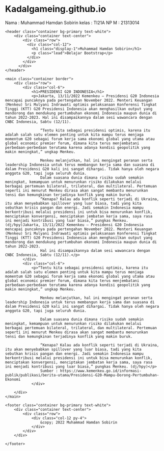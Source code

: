 # Kadalgameing.github.io
Nama : Muhammad Hamdan Sobirin kelas : TI21A NP M : 21313014 
<!DOCTYPE html>
<html lang="en">

<head>
    <meta charset="UTF-8">
    <meta http-equiv="X-UA-Compatible" content="IE=edge">
    <meta name="viewport" content="width=device-width, initial-scale=1.0">
    <title>Kolom</title>
    <link href="https://cdn.jsdelivr.net/npm/bootstrap@5.2.2/dist/css/bootstrap.min.css" rel="stylesheet" integrity="sha384-Zenh87qX5JnK2Jl0vWa8Ck2rdkQ2Bzep5IDxbcnCeuOxjzrPF/et3URy9Bv1WTRi" crossorigin="anonymous">
  <script src="https://cdn.jsdelivr.net/npm/bootstrap@5.1.3/dist/js/bootstrap.bundle.min.js" integrity="sha384-ka7Sk0Gln4gmtz2MlQnikT1wXgYsOg+OMhuP+IlRH9sENBO0LRn5q+8nbTov4+1p" crossorigin="anonymous"></script>

</head>

<body>

    <header class="container bg-primary text-white">
        <div class="container text-center">
            <div class="row">
              <div class="col-12">
                <h1 class="display-1">Muhammad Hamdan Sobirin</h1>
                <p class="lead">Belajar Bootstrap</p>
              </div>
            </div>
          </div>
    </header>

    <main class="container border">
        <div class="row">
            <div class="col-6">
                <h1>PRESIDENSI G20 INDONESIA</h1>
                <p>Jakarta, 13/11/2022 Kemenkeu – Presidensi G20 Indonesia mencapai puncaknya pada pertengahan November 2022. Menteri Keuangan (Menkeu) Sri Mulyani Indrawati optimis pelaksanaan Konferensi Tingkat Tinggi (KTT) G20 Presidensi Indonesia akan menghasilkan output yang mendorong dan mendukung pertumbuhan ekonomi Indonesia maupun dunia di tahun 2022-2023. Hal ini disampaikannya dalam sesi wawancara dengan CNBC Indonesia, Sabtu (12/11).

                    “Tentu kita sebagai presidensi optimis, karena itu adalah salah satu elemen penting untuk kita mampu terus menjaga momentum G20 sebagai forum kerja sama ekonomi global yang utama atau global economic premier forum, dimana kita terus menjembatani perbedaan-perbedaan terutama karena adanya kondisi geopolitik yang makin meningkat,” ungkap Menkeu.
                    
                    Menkeu melanjutkan, hal ini mengingat peranan serta leadership Indonesia untuk terus membangun kerja sama dan suasana di dalam Presidensi G20 kali ini sangat dihargai. Tidak hanya oleh negara anggota G20, tapi juga seluruh dunia.
                    Dalam suasana dunia dimana risiko sudah semakin meningkat, kemampuan untuk menurunkan risiko dilakukan melalui berbagai pertemuan bilateral, trilateral, dan multilateral. Pertemuan seperti ini menurut Menkeu dirasa akan sangat membantu menurunkan tensi dan kemungkinan terjadinya konflik yang makin buruk.
                    “Kenapa? Kalau ada konflik seperti terjadi di Ukraina, itu akan menyebabkan spillover yang luar biasa, tadi yang kita sebutkan krisis pangan dan energi. Jadi semakin Indonesia mampu berkontribusi melalui presidensi ini untuk bisa menurunkan konflik, menciptakan konvergensi, menciptakan jembatan kerja sama, saya rasa ini menjadi kontribusi yang luar biasa,” pungkas Menkeu. (dj/hpy)Jakarta, 13/11/2022 Kemenkeu – Presidensi G20 Indonesia mencapai puncaknya pada pertengahan November 2022. Menteri Keuangan (Menkeu) Sri Mulyani Indrawati optimis pelaksanaan Konferensi Tingkat Tinggi (KTT) G20 Presidensi Indonesia akan menghasilkan output yang mendorong dan mendukung pertumbuhan ekonomi Indonesia maupun dunia di tahun 2022-2023. 
                    Hal ini disampaikannya dalam sesi wawancara dengan CNBC Indonesia, Sabtu (12/11).</p>
            </div>
            <div class="col-6">
                <p>“Tentu kita sebagai presidensi optimis, karena itu adalah salah satu elemen penting untuk kita mampu terus menjaga momentum G20 sebagai forum kerja sama ekonomi global yang utama atau global economic premier forum, dimana kita terus menjembatani perbedaan-perbedaan terutama karena adanya kondisi geopolitik yang makin meningkat,” ungkap Menkeu.
                    
                    Menkeu melanjutkan, hal ini mengingat peranan serta leadership Indonesia untuk terus membangun kerja sama dan suasana di dalam Presidensi G20 kali ini sangat dihargai. Tidak hanya oleh negara anggota G20, tapi juga seluruh dunia.
                    
                    Dalam suasana dunia dimana risiko sudah semakin meningkat, kemampuan untuk menurunkan risiko dilakukan melalui berbagai pertemuan bilateral, trilateral, dan multilateral. Pertemuan seperti ini menurut Menkeu dirasa akan sangat membantu menurunkan tensi dan kemungkinan terjadinya konflik yang makin buruk.
                    
                    “Kenapa? Kalau ada konflik seperti terjadi di Ukraina, itu akan menyebabkan spillover yang luar biasa, tadi yang kita sebutkan krisis pangan dan energi. Jadi semakin Indonesia mampu berkontribusi melalui presidensi ini untuk bisa menurunkan konflik, menciptakan konvergensi, menciptakan jembatan kerja sama, saya rasa ini menjadi kontribusi yang luar biasa,” pungkas Menkeu. (dj/hpy)</p>
                    Sumber : https://www.kemenkeu.go.id/informasi-publik/publikasi/berita-utama/Presidensi-G20-Mampu-Dorong-Pertumbuhan-Ekonomi
                </div>

        </div>
    </main>

    <footer class="container bg-primary text-white">
        <div class="container text-center">
            <div class="row">
                <div class="col-12 py-4">
                    &copy; 2022 Muhammad Hamdan Sobirin
                </div>
            </div>
        </div>
        
    </footer>

</body>

</html>
